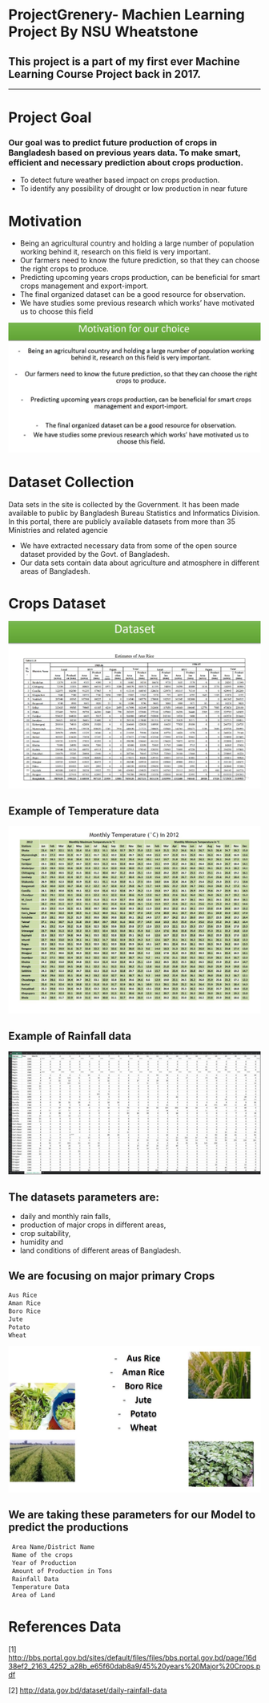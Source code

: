 # ProjectGrenery- Machien Learning Project By NSU Wheatstone

## This project is a part of my first ever Machine Learning Course Project back in 2017. 

---
# Project Goal

### Our goal was to predict future production of crops in Bangladesh based on previous years data. To make smart, efficient and necessary prediction about crops production.

- To detect future weather based impact on crops production.
- To identify any possibility of drought or low production in near future

# Motivation 
- Being an agricultural country and holding a large number of population working behind it, research on this field is very important.
- Our farmers need to know the future prediction, so that they can choose the right crops to produce.
- Predicting upcoming years crops production, can be beneficial for smart crops management and export-import.
- The final organized dataset can be a good resource for observation.
- We have studies some previous research which works’ have motivated us to choose this field
<p align="center">
  <img src="docs/motivation.JPG">
</p>

# Dataset Collection
Data sets in the site is collected by the Government. It has been made available to public by Bangladesh Bureau Statistics and Informatics Division. In this portal, there are publicly available datasets from more than 35 Ministries and related agencie

- We have extracted necessary data from some of the open source dataset provided by the Govt. of Bangladesh.
- Our data sets contain data about agriculture and atmosphere in different areas of Bangladesh.

# Crops Dataset 

<p align="center">
  <img src="docs/data.JPG">
</p>

## Example of Temperature data 

<p align="center">
  <img src="docs/temp.JPG">
</p>

## Example of Rainfall data 

<p align="center">
  <img src="docs/rain.JPG">
</p>


## The datasets parameters are:
- daily and monthly rain falls,
- production of major crops in different areas,
- crop suitability,
- humidity and
- land conditions of different areas of Bangladesh.


## We are focusing on major primary Crops 
```
Aus Rice
Aman Rice
Boro Rice
Jute
Potato
Wheat
```

<p align="center">
  <img src="docs/crops.JPG">
</p>

## We are taking these parameters for our Model to predict the productions  
```
 Area Name/District Name
 Name of the crops
 Year of Production
 Amount of Production in Tons
 Rainfall Data
 Temperature Data
 Area of Land
```



# References Data
[1] http://bbs.portal.gov.bd/sites/default/files/files/bbs.portal.gov.bd/page/16d38ef2_2163_4252_a28b_e65f60dab8a9/45%20years%20Major%20Crops.pdf

[2] http://data.gov.bd/dataset/daily-rainfall-data 